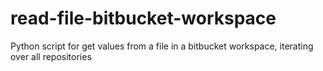 # read-file-bitbucket-workspace
Python script for get values from a file in a bitbucket workspace, iterating over all repositories
